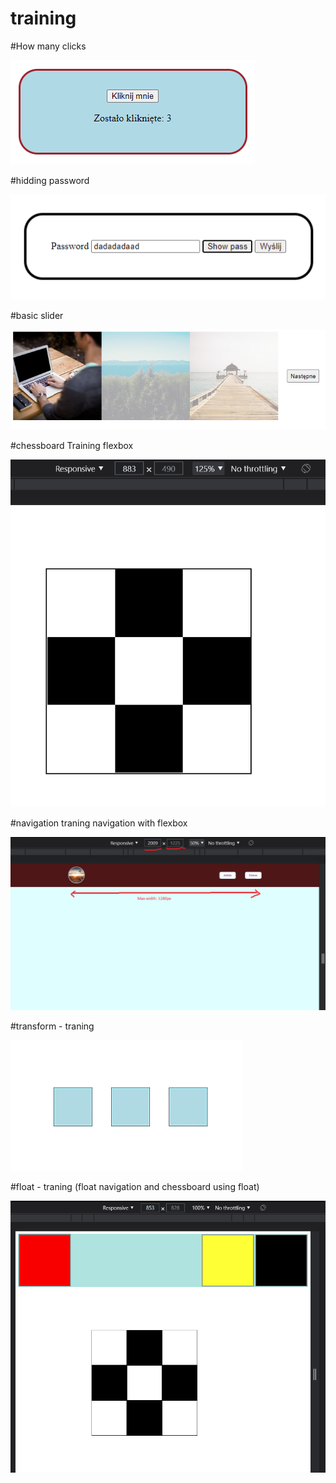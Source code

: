 # training


#How many clicks 

<img src="./img/how-many-clicks.png">

#hidding password 

<img src="./img/password.png">

#basic slider

<img src="./img/slider.png">

#chessboard 
Training flexbox 

<img src="./img/chessboard.png">

#navigation
traning navigation with flexbox 

<img src="./img/navigation.png">

#transform - traning

<img src="./img/transform.gif">

#float - traning 
(float navigation and chessboard using float)

<img src="./img/float.png">

